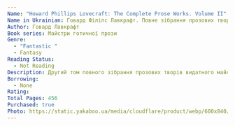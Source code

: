 ```yaml
---
Name: "Howard Phillips Lovecraft: The Complete Prose Works. Volume II"
Name in Ukrainian: Говард Філіпс Лавкрафт. Повне зібрання прозових творів. Том 2
Author: Говард Лавкрафт
Book series: Майстри готичної прози
Genre:
  - "Fantastic "
  - Fantasy
Reading Status:
  - Not Reading
Description: Другий том повного зібрання прозових творів видатного майстра літератури «загадкового та потойбічного» Г. Ф. Лавкрафта охоплює його прозу, написану у період з 1926 по 1928 роки, і містить такі класичні і переважно розлогі твори як «Поклик Ктулху», «Сновидні пошуки незвіданого Кадата», «Справа Чарльза Декстера Ворда», «Барва з позамежжя світу», «Жахіття Данвіча». Саме у цих повістях остаточно розкривається талант Лавкрафта, як майстерного оповідача неймовірно загадкових і химерних історій, а також автора багатьох самобутніх і досить оригінальних міфогенних та містичних концепцій.
Borrowing:
  - None
Rating:
Total Pages: 456
Purchased: true
Photo: https://static.yakaboo.ua/media/cloudflare/product/webp/600x840/2/1/213_5_1.jpg
---
```

